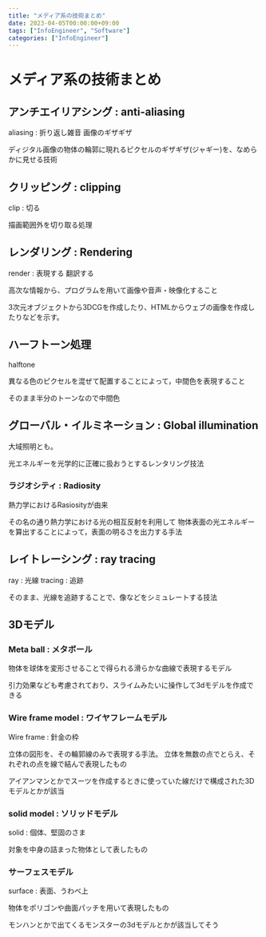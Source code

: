 ```yaml
---
title: "メディア系の技術まとめ"
date: 2023-04-05T00:00:00+09:00
tags: ["InfoEngineer", "Software"]
categories: ["InfoEngineer"]
---
```

# メディア系の技術まとめ

## アンチエイリアシング : anti-aliasing

aliasing : 折り返し雑音 画像のギザギザ

ディジタル画像の物体の輪郭に現れるピクセルのギザギザ(ジャギー)を、なめらかに見せる技術

## クリッピング : clipping

clip : 切る

描画範囲外を切り取る処理

## レンダリング : Rendering

render : 表現する 翻訳する

高次な情報から、プログラムを用いて画像や音声・映像化すること

3次元オブジェクトから3DCGを作成したり、HTMLからウェブの画像を作成したりなどを示す。

## ハーフトーン処理

halftone 

異なる色のピクセルを混ぜて配置することによって，中間色を表現すること

そのまま半分のトーンなので中間色

## グローバル・イルミネーション : Global illumination

大域照明とも。

光エネルギーを光学的に正確に扱おうとするレンタリング技法
### ラジオシティ : Radiosity

熱力学におけるRasiosityが由来

その名の通り熱力学における光の相互反射を利用して
物体表面の光エネルギーを算出することによって，表面の明るさを出力する手法

## レイトレーシング : ray tracing

ray : 光線
tracing : 追跡

そのまま、光線を追跡することで、像などをシミュレートする技法

## 3Dモデル

### Meta ball : メタボール

物体を球体を変形させることで得られる滑らかな曲線で表現するモデル

引力効果なども考慮されており、スライムみたいに操作して3dモデルを作成できる

### Wire frame model : ワイヤフレームモデル

Wire frame : 針金の枠

立体の図形を、その輪郭線のみで表現する手法。
立体を無数の点でとらえ、それぞれの点を線で結んで表現したもの

アイアンマンとかでスーツを作成するときに使っていた線だけで構成された3Dモデルとかが該当

### solid model : ソリッドモデル

solid : 個体、堅固のさま

対象を中身の詰まった物体として表したもの

### サーフェスモデル

surface : 表面、うわべ上

物体をポリゴンや曲面パッチを用いて表現したもの

モンハンとかで出てくるモンスターの3dモデルとかが該当してそう